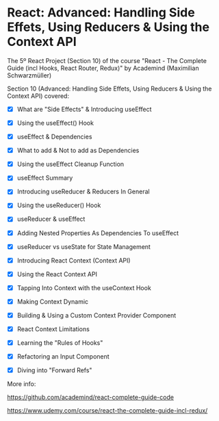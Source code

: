 # React: Advanced: Handling Side Effets, Using Reducers & Using the Context API
The 5º React Project (Section 10) of the course "React - The Complete Guide (incl Hooks, React Router, Redux)" by Academind (Maximilian Schwarzmüller)

Section 10 (Advanced: Handling Side Effets, Using Reducers & Using the Context API) covered:

- [x] What are "Side Effects" & Introducing useEffect
- [x] Using the useEffect() Hook
- [x] useEffect & Dependencies
- [x] What to add & Not to add as Dependencies
- [x] Using the useEffect Cleanup Function
- [x] useEffect Summary
- [x] Introducing useReducer & Reducers In General
- [x] Using the useReducer() Hook
- [x] useReducer & useEffect
- [x] Adding Nested Properties As Dependencies To useEffect
- [x] useReducer vs useState for State Management
- [x] Introducing React Context (Context API)
- [x] Using the React Context API
- [x] Tapping Into Context with the useContext Hook
- [x] Making Context Dynamic
- [x] Building & Using a Custom Context Provider Component
- [x] React Context Limitations
- [x] Learning the "Rules of Hooks"
- [x] Refactoring an Input Component
- [x] Diving into "Forward Refs"


More info:

https://github.com/academind/react-complete-guide-code

https://www.udemy.com/course/react-the-complete-guide-incl-redux/